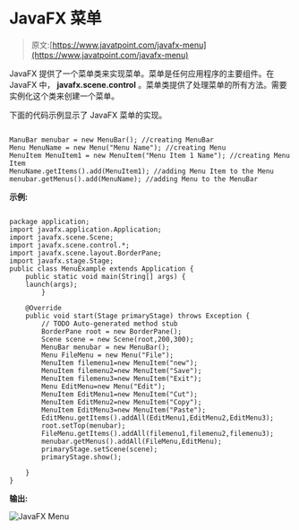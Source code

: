 # JavaFX 菜单

> 原文:[https://www.javatpoint.com/javafx-menu](https://www.javatpoint.com/javafx-menu)

JavaFX 提供了一个菜单类来实现菜单。菜单是任何应用程序的主要组件。在 JavaFX 中， **javafx.scene.control** 。菜单类提供了处理菜单的所有方法。需要实例化这个类来创建一个菜单。

下面的代码示例显示了 JavaFX 菜单的实现。

```

ManuBar menubar = new MenuBar(); //creating MenuBar
Menu MenuName = new Menu("Menu Name"); //creating Menu
MenuItem MenuItem1 = new MenuItem("Menu Item 1 Name"); //creating Menu Item 
MenuName.getItems().add(MenuItem1); //adding Menu Item to the Menu
menubar.getMenus().add(MenuName); //adding Menu to the MenuBar 

```

**示例:**

```

package application;
import javafx.application.Application;
import javafx.scene.Scene;
import javafx.scene.control.*;
import javafx.scene.layout.BorderPane;
import javafx.stage.Stage;
public class MenuExample extends Application {
	public static void main(String[] args) {
	launch(args);
	    }

	@Override
	public void start(Stage primaryStage) throws Exception {
		// TODO Auto-generated method stub
		BorderPane root = new BorderPane();
		Scene scene = new Scene(root,200,300);
		MenuBar menubar = new MenuBar();
		Menu FileMenu = new Menu("File");
		MenuItem filemenu1=new MenuItem("new");
		MenuItem filemenu2=new MenuItem("Save");
		MenuItem filemenu3=new MenuItem("Exit");
		Menu EditMenu=new Menu("Edit");
		MenuItem EditMenu1=new MenuItem("Cut");
		MenuItem EditMenu2=new MenuItem("Copy");
		MenuItem EditMenu3=new MenuItem("Paste");
		EditMenu.getItems().addAll(EditMenu1,EditMenu2,EditMenu3);
		root.setTop(menubar);
		FileMenu.getItems().addAll(filemenu1,filemenu2,filemenu3);
		menubar.getMenus().addAll(FileMenu,EditMenu);
		primaryStage.setScene(scene);
	    primaryStage.show();

	}	
}

```

**输出:**

![JavaFX Menu](../Images/b18ca45e024653fe88cded80b84b1ebd.png)